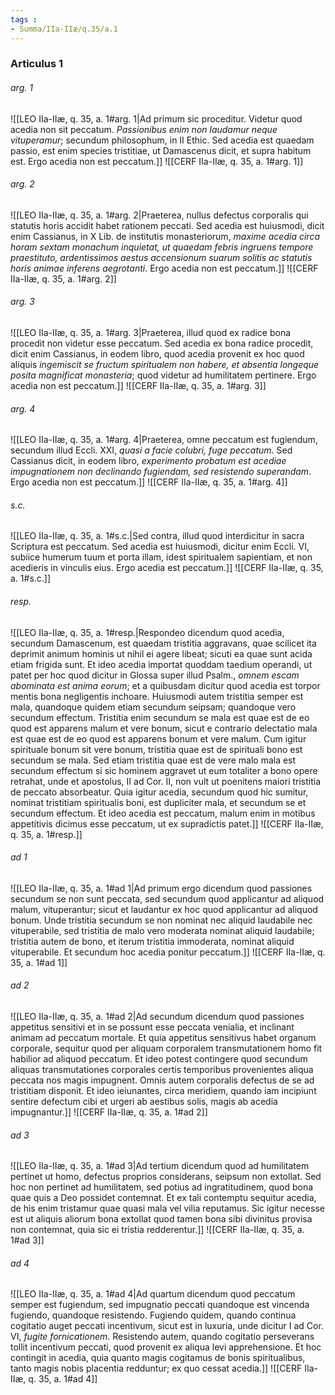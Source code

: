```yaml
---
tags : 
- Summa/IIa-IIæ/q.35/a.1
---
```


### Articulus 1

###### arg. 1
![[LEO IIa-IIæ, q. 35, a. 1#arg. 1|Ad primum sic proceditur. Videtur quod acedia non sit peccatum. *Passionibus enim non laudamur neque vituperamur*; secundum philosophum, in II Ethic. Sed acedia est quaedam passio, est enim species tristitiae, ut Damascenus dicit, et supra habitum est. Ergo acedia non est peccatum.]]
![[CERF IIa-IIæ, q. 35, a. 1#arg. 1]]

###### arg. 2
![[LEO IIa-IIæ, q. 35, a. 1#arg. 2|Praeterea, nullus defectus corporalis qui statutis horis accidit habet rationem peccati. Sed acedia est huiusmodi, dicit enim Cassianus, in X Lib. de institutis monasteriorum, *maxime acedia circa horam sextam monachum inquietat, ut quaedam febris ingruens tempore praestituto, ardentissimos aestus accensionum suarum solitis ac statutis horis animae inferens aegrotanti*. Ergo acedia non est peccatum.]]
![[CERF IIa-IIæ, q. 35, a. 1#arg. 2]]

###### arg. 3
![[LEO IIa-IIæ, q. 35, a. 1#arg. 3|Praeterea, illud quod ex radice bona procedit non videtur esse peccatum. Sed acedia ex bona radice procedit, dicit enim Cassianus, in eodem libro, quod acedia provenit ex hoc quod aliquis *ingemiscit se fructum spiritualem non habere, et absentia longeque posita magnificat monasteria*; quod videtur ad humilitatem pertinere. Ergo acedia non est peccatum.]]
![[CERF IIa-IIæ, q. 35, a. 1#arg. 3]]

###### arg. 4
![[LEO IIa-IIæ, q. 35, a. 1#arg. 4|Praeterea, omne peccatum est fugiendum, secundum illud Eccli. XXI, *quasi a facie colubri, fuge peccatum*. Sed Cassianus dicit, in eodem libro, *experimento probatum est acediae impugnationem non declinando fugiendam, sed resistendo superandam*. Ergo acedia non est peccatum.]]
![[CERF IIa-IIæ, q. 35, a. 1#arg. 4]]

###### s.c.
![[LEO IIa-IIæ, q. 35, a. 1#s.c.|Sed contra, illud quod interdicitur in sacra Scriptura est peccatum. Sed acedia est huiusmodi, dicitur enim Eccli. VI, subiice humerum tuum et porta illam, idest spiritualem sapientiam, et non acedieris in vinculis eius. Ergo acedia est peccatum.]]
![[CERF IIa-IIæ, q. 35, a. 1#s.c.]]

###### resp.
![[LEO IIa-IIæ, q. 35, a. 1#resp.|Respondeo dicendum quod acedia, secundum Damascenum, est quaedam tristitia aggravans, quae scilicet ita deprimit animum hominis ut nihil ei agere libeat; sicuti ea quae sunt acida etiam frigida sunt. Et ideo acedia importat quoddam taedium operandi, ut patet per hoc quod dicitur in Glossa super illud Psalm., *omnem escam abominata est anima eorum*; et a quibusdam dicitur quod acedia est torpor mentis bona negligentis inchoare. Huiusmodi autem tristitia semper est mala, quandoque quidem etiam secundum seipsam; quandoque vero secundum effectum. Tristitia enim secundum se mala est quae est de eo quod est apparens malum et vere bonum, sicut e contrario delectatio mala est quae est de eo quod est apparens bonum et vere malum. Cum igitur spirituale bonum sit vere bonum, tristitia quae est de spirituali bono est secundum se mala. Sed etiam tristitia quae est de vere malo mala est secundum effectum si sic hominem aggravet ut eum totaliter a bono opere retrahat, unde et apostolus, II ad Cor. II, non vult ut poenitens maiori tristitia de peccato absorbeatur. Quia igitur acedia, secundum quod hic sumitur, nominat tristitiam spiritualis boni, est dupliciter mala, et secundum se et secundum effectum. Et ideo acedia est peccatum, malum enim in motibus appetitivis dicimus esse peccatum, ut ex supradictis patet.]]
![[CERF IIa-IIæ, q. 35, a. 1#resp.]]

###### ad 1
![[LEO IIa-IIæ, q. 35, a. 1#ad 1|Ad primum ergo dicendum quod passiones secundum se non sunt peccata, sed secundum quod applicantur ad aliquod malum, vituperantur; sicut et laudantur ex hoc quod applicantur ad aliquod bonum. Unde tristitia secundum se non nominat nec aliquid laudabile nec vituperabile, sed tristitia de malo vero moderata nominat aliquid laudabile; tristitia autem de bono, et iterum tristitia immoderata, nominat aliquid vituperabile. Et secundum hoc acedia ponitur peccatum.]]
![[CERF IIa-IIæ, q. 35, a. 1#ad 1]]

###### ad 2
![[LEO IIa-IIæ, q. 35, a. 1#ad 2|Ad secundum dicendum quod passiones appetitus sensitivi et in se possunt esse peccata venialia, et inclinant animam ad peccatum mortale. Et quia appetitus sensitivus habet organum corporale, sequitur quod per aliquam corporalem transmutationem homo fit habilior ad aliquod peccatum. Et ideo potest contingere quod secundum aliquas transmutationes corporales certis temporibus provenientes aliqua peccata nos magis impugnent. Omnis autem corporalis defectus de se ad tristitiam disponit. Et ideo ieiunantes, circa meridiem, quando iam incipiunt sentire defectum cibi et urgeri ab aestibus solis, magis ab acedia impugnantur.]]
![[CERF IIa-IIæ, q. 35, a. 1#ad 2]]

###### ad 3
![[LEO IIa-IIæ, q. 35, a. 1#ad 3|Ad tertium dicendum quod ad humilitatem pertinet ut homo, defectus proprios considerans, seipsum non extollat. Sed hoc non pertinet ad humilitatem, sed potius ad ingratitudinem, quod bona quae quis a Deo possidet contemnat. Et ex tali contemptu sequitur acedia, de his enim tristamur quae quasi mala vel vilia reputamus. Sic igitur necesse est ut aliquis aliorum bona extollat quod tamen bona sibi divinitus provisa non contemnat, quia sic ei tristia redderentur.]]
![[CERF IIa-IIæ, q. 35, a. 1#ad 3]]

###### ad 4
![[LEO IIa-IIæ, q. 35, a. 1#ad 4|Ad quartum dicendum quod peccatum semper est fugiendum, sed impugnatio peccati quandoque est vincenda fugiendo, quandoque resistendo. Fugiendo quidem, quando continua cogitatio auget peccati incentivum, sicut est in luxuria, unde dicitur I ad Cor. VI, *fugite fornicationem*. Resistendo autem, quando cogitatio perseverans tollit incentivum peccati, quod provenit ex aliqua levi apprehensione. Et hoc contingit in acedia, quia quanto magis cogitamus de bonis spiritualibus, tanto magis nobis placentia redduntur; ex quo cessat acedia.]]
![[CERF IIa-IIæ, q. 35, a. 1#ad 4]]

